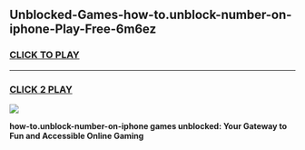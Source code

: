 
## Unblocked-Games-how-to.unblock-number-on-iphone-Play-Free-6m6ez
<h3>
<a href="https://premium76.site?title=how-to.unblock-number-on-iphone&ref=23A">CLICK TO PLAY</a></h3>
<hr>

<h3>
<a href="https://premium76.site?title=how-to.unblock-number-on-iphone&ref=23A">CLICK 2 PLAY</a>
  
</h3>

<a href="https://premium76.site?title=how-to.unblock-number-on-iphone&ref=23A"><img src="https://clearcache.store/games.png"></a>


**how-to.unblock-number-on-iphone games unblocked: Your Gateway to Fun and Accessible Online Gaming**
